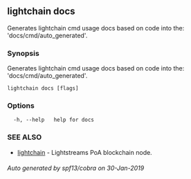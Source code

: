 ## lightchain docs

Generates lightchain cmd usage docs based on code into the: 'docs/cmd/auto_generated'.

### Synopsis

Generates lightchain cmd usage docs based on code into the: 'docs/cmd/auto_generated'.

```
lightchain docs [flags]
```

### Options

```
  -h, --help   help for docs
```

### SEE ALSO

* [lightchain](lightchain.md)	 - Lightstreams PoA blockchain node.

###### Auto generated by spf13/cobra on 30-Jan-2019
